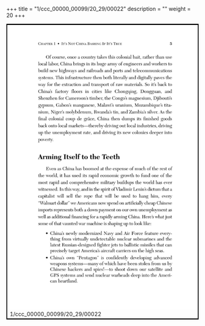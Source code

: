 +++
title = "1/ccc_00000_00099/20_29/00022"
description = ""
weight = 20
+++

<table style="border:2px solid black;max-width:800px;max-height:800px;" 
><tr><td>
<img class="center-fit-jpg"
src="/jpg_/out_jpg_dbc_022.jpg">
1/ccc_00000_00099/20_29/00022
</img></td></tr></table>
